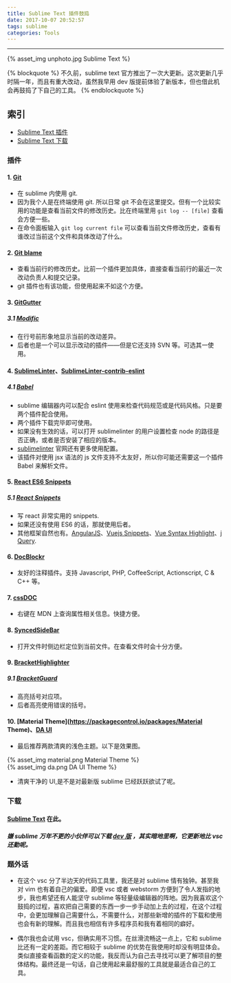 ```yaml
---
title: Sublime Text 插件鼓捣
date: 2017-10-07 20:52:57
tags: sublime
categories: Tools
---
```


<hr>

{% asset_img unphoto.jpg Sublime Text %}

{% blockquote %}
不久前，sublime text 官方推出了一次大更新。这次更新几乎时隔一年，而且有重大改动，虽然我早用 dev 版提前体验了新版本，但也借此机会再鼓捣了下自己的工具。
{% endblockquote %}

<!--more-->

## 索引

- [Sublime Text 插件](#插件)
- [Sublime Text 下载](#下载)

### 插件

#### 1. [Git](https://packagecontrol.io/packages/SublimeLinter)

* 在 sublime 内使用 git.
* 因为我个人是在终端使用 git. 所以日常 git 不会在这里提交。但有一个比较实用的功能是查看当前文件的修改历史。比在终端里用 `git log -- [file]` 查看会方便一些。
* 在命令面板输入 `git log current file` 可以查看当前文件修改历史，查看有谁改过当前这个文件和具体改动了什么。

#### 2. [Git blame](https://packagecontrol.io/packages/Git%20blame)

* 查看当前行的修改历史。比前一个插件更加具体，直接查看当前行的最近一次改动负责人和提交记录。
* git 插件也有该功能，但使用起来不如这个方便。

#### 3. [GitGutter](https://packagecontrol.io/packages/GitGutter)
##### 3.1 [Modific](https://packagecontrol.io/packages/Modific)

* 在行号前形象地显示当前的改动差异。
* 后者也是一个可以显示改动的插件——但是它还支持 SVN 等。可选其一使用。

#### 4. [SublimeLinter](https://packagecontrol.io/packages/SublimeLinter)、[SublimeLinter-contrib-eslint](https://packagecontrol.io/packages/SublimeLinter-contrib-eslint)
##### 4.1 [Babel](https://packagecontrol.io/packages/Babel)

* sublime 编辑器内可以配合 eslint 使用来检查代码规范或是代码风格。只是要两个插件配合使用。
* 两个插件下载完毕即可使用。
* 如果没有生效的话，可以打开 sublimelinter 的用户设置检查 node 的路径是否正确，或者是否安装了相应的版本。
* [sublimelinter](http://www.sublimelinter.com/en/latest/) 官网还有更多使用配置。
* 该插件对使用 jsx 语法的 js 文件支持不太友好，所以你可能还需要这一个插件 Babel 来解析文件。

#### 5. [React ES6 Snippets](https://packagecontrol.io/packages/React%20ES6%20Snippets)
##### 5.1 [React Snippets](https://packagecontrol.io/packages/ReactJS%20Snippets)

* 写 react 非常实用的 snippets.
* 如果还没有使用 ES6 的话，那就使用后者。
* 其他框架自然也有。[AngularJS](https://packagecontrol.io/packages/AngularJS)、[Vuejs Snippets](https://packagecontrol.io/packages/Vuejs%20Snippets)、[Vue Syntax Highlight](https://packagecontrol.io/packages/Vue%20Syntax%20Highlight)、[j​Query](https://packagecontrol.io/packages/jQuery).

#### 6. [DocBlockr](https://packagecontrol.io/packages/DocBlockr)

* 友好的注释插件。支持 Javascript, PHP, CoffeeScript, Actionscript, C & C++ 等。

#### 7. [cssDOC](https://packagecontrol.io/packages/cssDOC)

* 右键在 MDN 上查询属性相关信息。快捷方便。

#### 8. [SyncedSideBar](https://packagecontrol.io/packages/SyncedSideBar)

* 打开文件时侧边栏定位到当前文件。在查看文件时会十分方便。

#### 9. [BracketHighlighter](https://packagecontrol.io/packages/BracketHighlighter)
##### 9.1 [BracketGuard](https://packagecontrol.io/packages/BracketGuard)

* 高亮括号对应项。
* 后者高亮使用错误的括号。

#### 10. [Material Theme](https://packagecontrol.io/packages/Material Theme)、[DA UI](https://packagecontrol.io/packages/DA%20UI)

* 最后推荐两款清爽的浅色主题。以下是效果图。

{% asset_img material.png Material Theme %}
<br/>
{% asset_img da.png DA UI Theme %}

* 清爽干净的 UI,是不是对最新版 sublime 已经跃跃欲试了呢。

### 下载

#### [Sublime Text](https://www.sublimetext.com/3) 在此。
##### 嫌 sublime 万年不更的小伙伴可以下载 [dev 版](https://www.sublimetext.com/3dev) ，其实暗地里啊，它更新地比 vsc 还勤呢。

### 题外话

* 在这个 vsc 分了半边天的代码工具里，我还是对 sublime 情有独钟。甚至我对 vim 也有着自己的偏爱。即便 vsc 或者 webstorm 方便到了令人发指的地步，我也希望还有人能坚守 sublime 等轻量级编辑器的阵地。因为我喜欢这个鼓捣的过程，喜欢把自己需要的东西一步一步手动加上去的过程，在这个过程中，会更加理解自己需要什么，不需要什么，对那些新增的插件的下载和使用也会有新的理解。而且我也相信有许多程序员和我有着相同的癖好。

* 偶尔我也会试用 vsc，但确实用不习惯。在丝滑流畅这一点上，它和 sublime 比还有一定的差距。而它相较于 sublime 的优势在我使用时却没有明显体会。类似直接查看函数的定义的功能，我反而认为自己去寻找可以更了解项目的整体结构。最终还是一句话，自己使用起来最舒服的工具就是最适合自己的工具。
